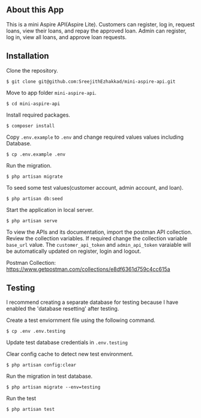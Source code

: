 ## About this App

  
This is a mini Aspire API(Aspire Lite). Customers can register, log in, request loans, view their loans, and repay the approved loan. Admin can register, log in, view all loans, and approve loan requests.

## Installation

Clone the repository.

`$ git clone git@github.com:SreejithEzhakkad/mini-aspire-api.git`

  Move to app folder `mini-aspire-api`.

`$ cd mini-aspire-api`

  Install required packages.

`$ composer install`

  Copy `.env.example` to `.env` and change required values values including Database.

`$ cp .env.example .env`

  Run the migration.

`$ php artisan migrate`

  To seed some test values(customer account, admin account, and loan).

`$ php artisan db:seed`

  Start the application in local server.

`$ php artisan serve`

To view the APIs and its documentation, import the postman API collection. Review the collection variables. 
If required change the collection variable `base_url` value. 
The `customer_api_token` and `admin_api_token` varaiable will be automatically updated on register, login and logout.

Postman Collection: https://www.getpostman.com/collections/e8df6361d759c4cc615a

## Testing

I recommend creating a separate database for testing because I have enabled the  'database resetting' after testing. 

Create a test enviornment file using the following command.

`$ cp .env .env.testing`

Update test database credentials in `.env.testing`

Clear config cache to detect new test environment.

`$ php artisan config:clear`

  Run the migration in test database.

`$ php artisan migrate --env=testing`

Run the test

`$ php artisan test`
